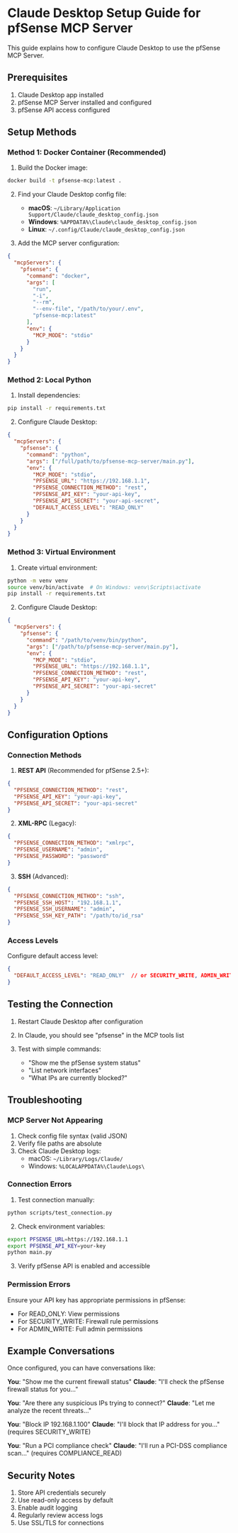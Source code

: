 # Claude Desktop Setup Guide for pfSense MCP Server

This guide explains how to configure Claude Desktop to use the pfSense MCP Server.

## Prerequisites

1. Claude Desktop app installed
2. pfSense MCP Server installed and configured
3. pfSense API access configured

## Setup Methods

### Method 1: Docker Container (Recommended)

1. Build the Docker image:
```bash
docker build -t pfsense-mcp:latest .
```

2. Find your Claude Desktop config file:
   - **macOS**: `~/Library/Application Support/Claude/claude_desktop_config.json`
   - **Windows**: `%APPDATA%\Claude\claude_desktop_config.json`
   - **Linux**: `~/.config/Claude/claude_desktop_config.json`

3. Add the MCP server configuration:
```json
{
  "mcpServers": {
    "pfsense": {
      "command": "docker",
      "args": [
        "run", 
        "-i", 
        "--rm",
        "--env-file", "/path/to/your/.env",
        "pfsense-mcp:latest"
      ],
      "env": {
        "MCP_MODE": "stdio"
      }
    }
  }
}
```

### Method 2: Local Python

1. Install dependencies:
```bash
pip install -r requirements.txt
```

2. Configure Claude Desktop:
```json
{
  "mcpServers": {
    "pfsense": {
      "command": "python",
      "args": ["/full/path/to/pfsense-mcp-server/main.py"],
      "env": {
        "MCP_MODE": "stdio",
        "PFSENSE_URL": "https://192.168.1.1",
        "PFSENSE_CONNECTION_METHOD": "rest",
        "PFSENSE_API_KEY": "your-api-key",
        "PFSENSE_API_SECRET": "your-api-secret",
        "DEFAULT_ACCESS_LEVEL": "READ_ONLY"
      }
    }
  }
}
```

### Method 3: Virtual Environment

1. Create virtual environment:
```bash
python -m venv venv
source venv/bin/activate  # On Windows: venv\Scripts\activate
pip install -r requirements.txt
```

2. Configure Claude Desktop:
```json
{
  "mcpServers": {
    "pfsense": {
      "command": "/path/to/venv/bin/python",
      "args": ["/path/to/pfsense-mcp-server/main.py"],
      "env": {
        "MCP_MODE": "stdio",
        "PFSENSE_URL": "https://192.168.1.1",
        "PFSENSE_CONNECTION_METHOD": "rest",
        "PFSENSE_API_KEY": "your-api-key",
        "PFSENSE_API_SECRET": "your-api-secret"
      }
    }
  }
}
```

## Configuration Options

### Connection Methods

1. **REST API** (Recommended for pfSense 2.5+):
```json
{
  "PFSENSE_CONNECTION_METHOD": "rest",
  "PFSENSE_API_KEY": "your-api-key",
  "PFSENSE_API_SECRET": "your-api-secret"
}
```

2. **XML-RPC** (Legacy):
```json
{
  "PFSENSE_CONNECTION_METHOD": "xmlrpc",
  "PFSENSE_USERNAME": "admin",
  "PFSENSE_PASSWORD": "password"
}
```

3. **SSH** (Advanced):
```json
{
  "PFSENSE_CONNECTION_METHOD": "ssh",
  "PFSENSE_SSH_HOST": "192.168.1.1",
  "PFSENSE_SSH_USERNAME": "admin",
  "PFSENSE_SSH_KEY_PATH": "/path/to/id_rsa"
}
```

### Access Levels

Configure default access level:
```json
{
  "DEFAULT_ACCESS_LEVEL": "READ_ONLY"  // or SECURITY_WRITE, ADMIN_WRITE, etc.
}
```

## Testing the Connection

1. Restart Claude Desktop after configuration

2. In Claude, you should see "pfsense" in the MCP tools list

3. Test with simple commands:
   - "Show me the pfSense system status"
   - "List network interfaces"
   - "What IPs are currently blocked?"

## Troubleshooting

### MCP Server Not Appearing

1. Check config file syntax (valid JSON)
2. Verify file paths are absolute
3. Check Claude Desktop logs:
   - macOS: `~/Library/Logs/Claude/`
   - Windows: `%LOCALAPPDATA%\Claude\Logs\`

### Connection Errors

1. Test connection manually:
```bash
python scripts/test_connection.py
```

2. Check environment variables:
```bash
export PFSENSE_URL=https://192.168.1.1
export PFSENSE_API_KEY=your-key
python main.py
```

3. Verify pfSense API is enabled and accessible

### Permission Errors

Ensure your API key has appropriate permissions in pfSense:
- For READ_ONLY: View permissions
- For SECURITY_WRITE: Firewall rule permissions
- For ADMIN_WRITE: Full admin permissions

## Example Conversations

Once configured, you can have conversations like:

**You**: "Show me the current firewall status"
**Claude**: "I'll check the pfSense firewall status for you..."

**You**: "Are there any suspicious IPs trying to connect?"
**Claude**: "Let me analyze the recent threats..."

**You**: "Block IP 192.168.1.100"
**Claude**: "I'll block that IP address for you..." (requires SECURITY_WRITE)

**You**: "Run a PCI compliance check"
**Claude**: "I'll run a PCI-DSS compliance scan..." (requires COMPLIANCE_READ)

## Security Notes

1. Store API credentials securely
2. Use read-only access by default
3. Enable audit logging
4. Regularly review access logs
5. Use SSL/TLS for connections
